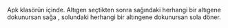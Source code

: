 Apk klasörün içinde. Altıgen seçtikten sonra sağındaki herhangi bir altıgene dokunursan sağa , solundaki herhangi bir altıngene dokunursan sola döner.
